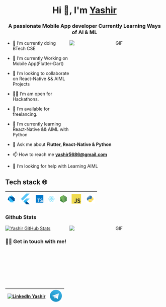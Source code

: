 <h1 align="center">Hi 👋, I'm <a href="https://www.linkedin.com/in/yashir-khan-b3934a221" target="blank">
Yashir</a></h1>
<h3 align="center">A passionate Mobile App developer Currently Learning Ways of AI & ML </h3>

<a target="_blank" align="center">
  <img align="right" top="500" height="300" width="300" alt="GIF" src="https://media.giphy.com/media/CuuSHzuc0O166MRfjt/giphy.gif">
</a>

- 🔭 I’m currently doing BTech CSE

- 🌱 I’m currently Working on Mobile App(Flutter-Dart)

- 👯 I’m looking to collaborate on React-Native && AIML Projects

- 👨‍💻 I’m am open for Hackathons.

- 🤝 I’m available for freelancing.

- 🌱 I’m currently learning React-Native && AIML with Python

- 💬 Ask me about **Flutter, React-Native & Python**

- 📫 How to reach me **yashir5686@gmail.com**

- 🤔 I’m looking for help with Learning AIML

## Tech stack 🌐

| [<img src="https://raw.githubusercontent.com/github/explore/main/topics/dart/dart.png" alt="Dart" width="24">](https://dart.dev/) | [<img src="https://raw.githubusercontent.com/github/explore/80688e429a7d4ef2fca1e82350fe8e3517d3494d/topics/flutter/flutter.png" alt="Flutter" width="38">](https://flutter.dev/)  | [<img src="https://raw.githubusercontent.com/github/explore/80688e429a7d4ef2fca1e82350fe8e3517d3494d/topics/typescript/typescript.png" alt="Typescript" width="24">](https://www.typescriptlang.org/)  |  [<img src="https://raw.githubusercontent.com/github/explore/80688e429a7d4ef2fca1e82350fe8e3517d3494d/topics/react/react.png" alt="ReactNative" width="24">](https://reactjs.org/) |  [<img src="https://raw.githubusercontent.com/github/explore/80688e429a7d4ef2fca1e82350fe8e3517d3494d/topics/nodejs/nodejs.png" alt="NodeJS" width="24">](https://nodejs.org/) |  [<img src="https://raw.githubusercontent.com/github/explore/80688e429a7d4ef2fca1e82350fe8e3517d3494d/topics/javascript/javascript.png" alt="JavaScript" width="30">](https://www.python.org/) |  [<img src="https://raw.githubusercontent.com/github/explore/80688e429a7d4ef2fca1e82350fe8e3517d3494d/topics/python/python.png" alt="Python" width="30">](https://www.python.org/) 
|---|---|---|---|---|---|---|

### Github Stats
<a target="_blank" align="center">
  <img align="right" top="500" height="200" width="300" alt="GIF" src="https://media.giphy.com/media/Dh5q0sShxgp13DwrvG/giphy.gif">
</a>

[![Yashir GitHub Stats](https://github-readme-stats.vercel.app/api?username=yashir5686&count_private=true&show_icons=true&theme=onedark)](https://github.com/yashir5686)

<h3> 🤝🏻 Get in touch with me! </h3>

| [<img src="https://upload.wikimedia.org/wikipedia/commons/thumb/c/ca/LinkedIn_logo_initials.png/900px-LinkedIn_logo_initials.png" alt="LinkedIn Yashir" width="38">](https://www.linkedin.com/in/yashir-khan-b3934a221) | [<img src="https://raw.githubusercontent.com/github/explore/80688e429a7d4ef2fca1e82350fe8e3517d3494d/topics/telegram/telegram.png" alt="Flutter" width="38">](https://t.me/wtflife1511)
|---|---|
